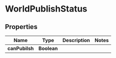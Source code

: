 

# WorldPublishStatus


## Properties

| Name | Type | Description | Notes |
|------------ | ------------- | ------------- | -------------|
|**canPubilsh** | **Boolean** |  |  |



